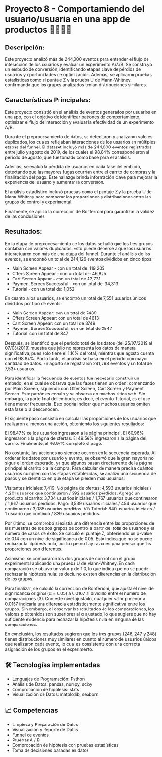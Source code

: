 # Proyecto 8 - Comportamiendo del usuario/usuaria en una app de productos 👩🧑🍎🛒

## Descripción: 
Este proyecto analizó más de 244,000 eventos para entender el flujo de interacción de los usuarios y evaluar un experimento A/A/B. Se construyó un embudo de conversión, identificando etapas clave de pérdida de usuarios y oportunidades de optimización. Además, se aplicaron pruebas estadísticas como el puntaje Z y la prueba U de Mann-Whitney, confirmando que los grupos analizados tenían distribuciones similares.


## Características Principales: 

Este proyecto consistió en el análisis de eventos generados por usuarios en una app, con el objetivo de identificar patrones de comportamiento, optimizar el flujo de interacción y evaluar la efectividad de un experimento A/B.

Durante el preprocesamiento de datos, se detectaron y analizaron valores duplicados, los cuales reflejaban interacciones de los usuarios en múltiples etapas del funnel. El dataset incluyó más de 244,000 eventos registrados entre julio y agosto de 2019, de los cuales el 98.84% correspondieron al período de agosto, que fue tomado como base para el análisis.

Además, se evaluó la pérdida de usuarios en cada fase del embudo, detectando que las mayores fugas ocurrían entre el carrito de compras y la finalización del pago. Este hallazgo brinda información clave para mejorar la experiencia del usuario y aumentar la conversión.

El análisis estadístico incluyó pruebas como el puntaje Z y la prueba U de Mann-Whitney para comparar las proporciones y distribuciones entre los grupos de control y experimental. 

Finalmente, se aplicó la corrección de Bonferroni para garantizar la validez de las conclusiones.

## Resultados:
En la etapa de preprocesamiento de los datos se halló que los tres grupos contaban con valores duplicados. Esto puede deberse a que los usuarios interactuaron con más de una etapa del funnel.
Durante el análisis de los eventos, se encontró un total de 244,126 eventos divididos en cinco tipos:

* Main Screen Appear - con un total de: 119,205
* Offers Screen Appear - con un total de: 46,825
* Cart Screen Appear - con un total de 42,731
* Payment Screen Successful - con un total de: 34,313
* Tutorial - con un total de: 1,052

En cuanto a los usuarios, se encontró un total de 7,551 usuarios únicos divididos por tipo de evento:

* Main Screen Appear: con un total de 7439
* Offers Screen Appear: con un total de 4613
* Cart Screen Appear: con un total de 3749
* Payment Screen Successful: con un total de 3547
* Tutorial: con un total de 847

Después, se identificó que el período total de los datos (del 25/07/2019 al 07/08/2019) muestra que julio no representa los datos de manera significativa, pues solo tiene el 1.16% del total, mientras que agosto cuenta con el 98.84%. Por lo tanto, el análisis se basa en el período con mayor cantidad de datos. En agosto se registraron 241,298 eventos y un total de 7,534 usuarios.

Para identificar la frecuencia de eventos fue necesario construir un embudo, en el cual se observa que las fases tienen un orden: comenzando por Main Screen, siguiendo con Offer Screen, Cart Screen y Payment Screen. Este patrón es común y se observa en muchos sitios web. Sin embargo, la parte final del embudo, es decir, el evento Tutorial, es el que tiene menor frecuencia. Esto podría indicar que muchos usuarios omiten esta fase o la desconocen.

El siguiente paso consistió en calcular las proporciones de los usuarios que realizaron al menos una acción, obteniendo los siguientes resultados:

El 98.47% de los usuarios ingresaron a la página principal.
El 60.96% ingresaron a la página de ofertas.
El 49.56% ingresaron a la página del carrito.
Finalmente, el 46.97% completó el pago.

No obstante, las acciones no siempre ocurren en la secuencia esperada. Al ordenar los datos por usuario y evento, se observó que la gran mayoría no sigue el orden esperado, ya que algunos pasan directamente de la página principal al carrito o a la compra. Para calcular de manera precisa cuántos usuarios cumplen con las etapas establecidas, se analizó una secuencia de pasos y se identificó en qué etapa se pierden más usuarios:

Visitantes iniciales: 7,419.
Vió página de ofertas: 4,593 usuarios iniciales / 4,201 usuarios que continuaron / 392 usuarios perdidos.
Agregó un producto al carrito: 3,734 usuarios iniciales / 1,767 usuarios que continuaron / 1,967 usuarios perdidos.
Pagó: 3,539 usuarios iniciales / 454 usuarios que continuaron / 3,085 usuarios perdidos.
Vió Tutorial: 840 usuarios iniciales / 1 usuario que continuó / 839 usuarios perdidos.

Por último, se comprobó si existía una diferencia entre las proporciones de las muestras de los dos grupos de control a partir del total de usuarios y el número de casos de éxito. Se calculó el puntaje Z, obteniendo un p-value de 0.14 con un nivel de significancia de 0.05. Esto indica que no se puede rechazar la hipótesis nula, por lo que no hay razones para pensar que las proporciones son diferentes.

Asimismo, se compararon los dos grupos de control con el grupo experimental aplicando una prueba U de Mann-Whitney. En cada comparación se obtuvo un valor p de 1.0, lo que indica que no se puede rechazar la hipótesis nula; es decir, no existen diferencias en la distribución de los grupos.

Para finalizar, se calculó la corrección de Bonferroni, que ajusta el nivel de significancia original (α = 0.05) a 0.0167 al dividirlo entre el número de comparaciones (3). Con este nivel ajustado, cualquier valor p menor a 0.0167 indicaría una diferencia estadísticamente significativa entre los grupos. Sin embargo, al observar los resultados de las comparaciones, los valores p obtenidos son superiores al α ajustado, lo que sugiere que no hay suficiente evidencia para rechazar la hipótesis nula en ninguna de las comparaciones.

En conclusión, los resultados sugieren que los tres grupos (246, 247 y 248) tienen distribuciones muy similares en cuanto al número de usuarios únicos que realizaron cada evento, lo cual es consistente con una correcta asignación de los grupos en el experimento.

## 🛠️ Tecnologías implementadas
* Lenguajes de Programación: Python
* Análisis de Datos: pandas, numpy, scipy
* Comprobación de hipótesis: stats
* Visualización de Datos: matplotlib, seaborn

## 📈 Competencias
* Limpieza y Preparación de Datos
* Visualización y Reporte de Datos
* Funnel de eventos
* Pruebas A / B
* Comprobación de hipótesis con pruebas estadísticas
* Toma de decisiones basadas en datos